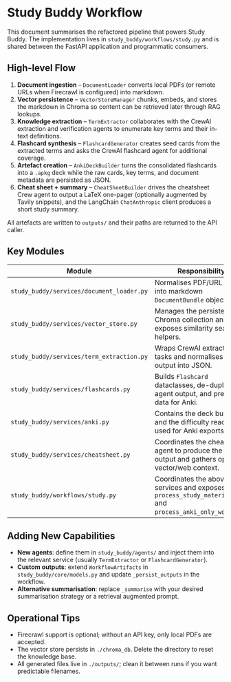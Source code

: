 # Study Buddy Workflow

This document summarises the refactored pipeline that powers Study Buddy. The implementation lives in `study_buddy/workflows/study.py` and is shared between the FastAPI application and programmatic consumers.

## High-level Flow

1. **Document ingestion** – `DocumentLoader` converts local PDFs (or remote URLs when Firecrawl is configured) into markdown.
2. **Vector persistence** – `VectorStoreManager` chunks, embeds, and stores the markdown in Chroma so content can be retrieved later through RAG lookups.
3. **Knowledge extraction** – `TermExtractor` collaborates with the CrewAI extraction and verification agents to enumerate key terms and their in-text definitions.
4. **Flashcard synthesis** – `FlashcardGenerator` creates seed cards from the extracted terms and asks the CrewAI flashcard agent for additional coverage.
5. **Artefact creation** – `AnkiDeckBuilder` turns the consolidated flashcards into a `.apkg` deck while the raw cards, key terms, and document metadata are persisted as JSON.
6. **Cheat sheet + summary** – `CheatSheetBuilder` drives the cheatsheet Crew agent to output a LaTeX one-pager (optionally augmented by Tavily snippets), and the LangChain `ChatAnthropic` client produces a short study summary.

All artefacts are written to `outputs/` and their paths are returned to the API caller.

## Key Modules

| Module | Responsibility |
| ------ | -------------- |
| `study_buddy/services/document_loader.py` | Normalises PDF/URL inputs into markdown `DocumentBundle` objects. |
| `study_buddy/services/vector_store.py` | Manages the persistent Chroma collection and exposes similarity search helpers. |
| `study_buddy/services/term_extraction.py` | Wraps CrewAI extraction tasks and normalises their output into JSON. |
| `study_buddy/services/flashcards.py` | Builds `Flashcard` dataclasses, de-duplicates agent output, and prepares data for Anki. |
| `study_buddy/services/anki.py` | Contains the deck builder and the difficulty reader used for Anki exports. |
| `study_buddy/services/cheatsheet.py` | Coordinates the cheatsheet agent to produce the LaTeX output and gathers optional vector/web context. |
| `study_buddy/workflows/study.py` | Coordinates the above services and exposes `process_study_materials` and `process_anki_only_workflow`. |

## Adding New Capabilities

- **New agents**: define them in `study_buddy/agents/` and inject them into the relevant service (usually `TermExtractor` or `FlashcardGenerator`).
- **Custom outputs**: extend `WorkflowArtifacts` in `study_buddy/core/models.py` and update `_persist_outputs` in the workflow.
- **Alternative summarisation**: replace `_summarise` with your desired summarisation strategy or a retrieval augmented prompt.

## Operational Tips

- Firecrawl support is optional; without an API key, only local PDFs are accepted.
- The vector store persists in `./chroma_db`. Delete the directory to reset the knowledge base.
- All generated files live in `./outputs/`; clean it between runs if you want predictable filenames.
